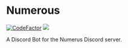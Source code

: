 
# Numerous
[![CodeFactor](https://www.codefactor.io/repository/github/pasi4k5/numerous/badge)](https://www.codefactor.io/repository/github/pasi4k5/numerous)
![](https://tokei.rs/b1/github/pasi4k5/numerous?category=code)

A Discord Bot for the Numerus Discord server.
